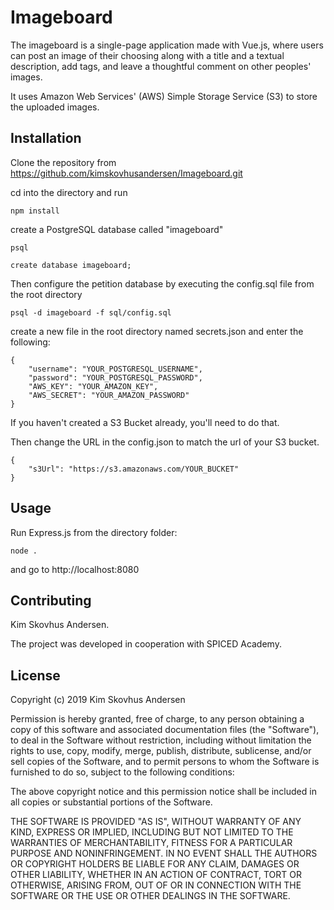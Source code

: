 # Imageboard

The imageboard is a single-page application made with Vue.js, where users can post an image of their choosing along with a title and a textual description, add tags, and leave a thoughtful comment on other peoples' images.

It uses Amazon Web Services' (AWS) Simple Storage Service (S3) to store the uploaded images.

## Installation

Clone the repository from https://github.com/kimskovhusandersen/Imageboard.git

cd into the directory and run

```
npm install

```

create a PostgreSQL database called "imageboard"

```
psql

create database imageboard;

```

Then configure the petition database by executing the config.sql file from the root directory

```
psql -d imageboard -f sql/config.sql
```

create a new file in the root directory named secrets.json and enter the following:

```
{
    "username": "YOUR_POSTGRESQL_USERNAME",
    "password": "YOUR_POSTGRESQL_PASSWORD",
    "AWS_KEY": "YOUR_AMAZON_KEY",
    "AWS_SECRET": "YOUR_AMAZON_PASSWORD"
}

```

If you haven't created a S3 Bucket already, you'll need to do that.

Then change the URL in the config.json to match the url of your S3 bucket.

```
{
    "s3Url": "https://s3.amazonaws.com/YOUR_BUCKET"
}
```

## Usage

Run Express.js from the directory folder:

```
node .
```

and go to http://localhost:8080

## Contributing

Kim Skovhus Andersen.

The project was developed in cooperation with SPICED Academy.

## License

Copyright (c) 2019 Kim Skovhus Andersen

Permission is hereby granted, free of charge, to any person obtaining a copy
of this software and associated documentation files (the "Software"), to deal
in the Software without restriction, including without limitation the rights
to use, copy, modify, merge, publish, distribute, sublicense, and/or sell
copies of the Software, and to permit persons to whom the Software is
furnished to do so, subject to the following conditions:

The above copyright notice and this permission notice shall be included in all
copies or substantial portions of the Software.

THE SOFTWARE IS PROVIDED "AS IS", WITHOUT WARRANTY OF ANY KIND, EXPRESS OR
IMPLIED, INCLUDING BUT NOT LIMITED TO THE WARRANTIES OF MERCHANTABILITY,
FITNESS FOR A PARTICULAR PURPOSE AND NONINFRINGEMENT. IN NO EVENT SHALL THE
AUTHORS OR COPYRIGHT HOLDERS BE LIABLE FOR ANY CLAIM, DAMAGES OR OTHER
LIABILITY, WHETHER IN AN ACTION OF CONTRACT, TORT OR OTHERWISE, ARISING FROM,
OUT OF OR IN CONNECTION WITH THE SOFTWARE OR THE USE OR OTHER DEALINGS IN THE
SOFTWARE.
